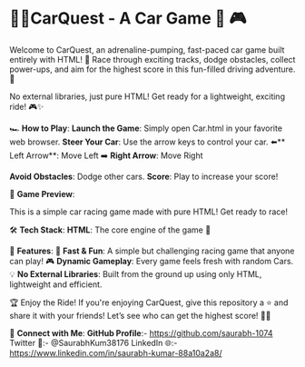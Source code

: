# 🚗💨CarQuest - A Car Game 🏁 🎮
Welcome to CarQuest, an adrenaline-pumping, fast-paced car game built entirely with HTML! 🚀 Race through exciting tracks, dodge obstacles, collect power-ups, and aim for the highest score in this fun-filled driving adventure. 🌟

No external libraries, just pure HTML! Get ready for a lightweight, exciting ride! 🎮✨

🏎️ **How to Play**:
**Launch the Game**: Simply open Car.html in your favorite web browser.
**Steer Your Car**: Use the arrow keys to control your car.
⬅️** Left Arrow**: Move Left
➡️ **Right Arrow**: Move Right

**Avoid Obstacles**: Dodge other cars.
**Score**: Play to increase your score!


📸 **Game Preview**:

This is a simple car racing game made with pure HTML! Get ready to race!

🛠️  **Tech Stack**:
**HTML**: The core engine of the game 🚗

🚀 **Features**:
🏁 **Fast & Fun**: A simple but challenging racing game that anyone can play!
🎮 **Dynamic Gameplay**: Every game feels fresh with random Cars.
💡 **No External Libraries**: Built from the ground up using only HTML, lightweight and efficient.


🏆 Enjoy the Ride!
If you're enjoying CarQuest, give this repository a ⭐️ and share it with your friends! Let’s see who can get the highest score! 🚗💥

🔗 **Connect with Me**:
**GitHub Profile**:- https://github.com/saurabh-1074
Twitter 🚀:- @SaurabhKum38176
LinkedIn 🌐:- https://www.linkedin.com/in/saurabh-kumar-88a10a2a8/
